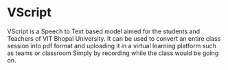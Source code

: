 # VScript
VScript is a Speech to Text based model aimed for the students and Teachers of VIT Bhopal University. It can be used to convert an entire class session into pdf format and uploading it in a virtual learning platform such as teams or classroom Simply by recording while the class would be going on.
